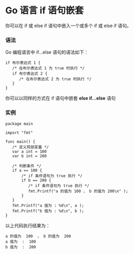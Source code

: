 # Go 语言 if 语句嵌套



你可以在 if 或 else if 语句中嵌入一个或多个 if 或 else if 语句。

### 语法

Go 编程语言中 if...else 语句的语法如下：

```
if 布尔表达式 1 {
   /* 在布尔表达式 1 为 true 时执行 */
   if 布尔表达式 2 {
      /* 在布尔表达式 2 为 true 时执行 */
   }
}
```

你可以以同样的方式在 if 语句中嵌套 **else if...else** 语句

### 实例

```
package main

import "fmt"

func main() {
   /* 定义局部变量 */
   var a int = 100
   var b int = 200
 
   /* 判断条件 */
   if a == 100 {
       /* if 条件语句为 true 执行 */
       if b == 200 {
          /* if 条件语句为 true 执行 */
          fmt.Printf("a 的值为 100 ， b 的值为 200\n" );
       }
   }
   fmt.Printf("a 值为 : %d\n", a );
   fmt.Printf("b 值为 : %d\n", b );
}
```

以上代码执行结果为：

```
a 的值为  100  ， b 的值为  200 
a 值为  :  100 
b 值为  :  200
```
